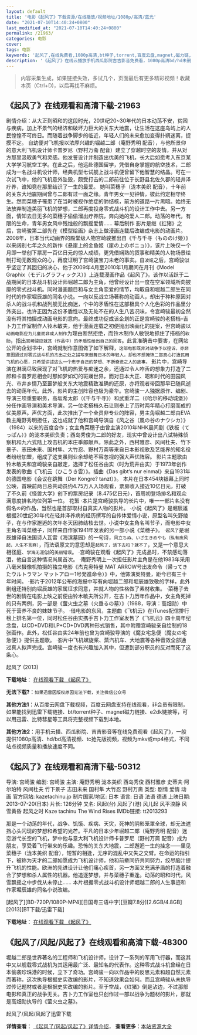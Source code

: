 ```yaml
---
layout: default
title: '电影《起风了》下载资源/在线播放/视频地址/1080p/高清/蓝光'
date: "2021-07-10T14:40:24+0800"
last_modified_at: "2021-07-10T14:40:24+0800"
permalink: /21963/
categories: 电影
cover:
tags: 电影
keywords: '起风了,在线免费看,1080p高清,bt种子,torrent,百度云盘,magnet,磁力链,迅雷下载资源'
description: '《起风了》在线云播放手机西瓜影院吉吉影音免费看，1080p高清bd/hd未删减完整版和tc抢先枪版，mkv/mp4格式，附带bt/torrent种子、magnet/磁力链、百度云盘、网盘资源迅雷下载链接'
---
```


>内容采集生成，如果链接失效，多试几个，页面最后有更多精彩视频！收藏本页（Ctrl+D)，以后再找不麻烦。


## 《起风了》在线观看和高清下载-21963

剧情介绍：从大正到昭和的这段时光，20世纪20~30年代的日本动荡不安，贫困与疾病，加上不景气的经济和破坏力巨大的关东大地震，让生活在这座岛屿上的人民惶惶不可终日。而随着战争脚步的临近，年轻人们的未来愈加变得扑朔迷离，捉摸不定。 自幼便对飞机报以浓厚兴趣的堀越二郎（庵野秀明 配音），与他所景仰的意大利飞机设计师卡普罗尼（野村万斋 配音）建立了穿越时空的友情，并从对方那里汲取勇气和灵感。他发誓设计并制造出优美的飞机，长大后如愿考入东京某大学学习航空工学。在此之后，他远赴德国留学，凭借自身掌握的航空技术，二郎成为一名战斗机设计师，经典机型七试舰上战斗机便曾留下他智慧的结晶。可在一次试飞中，他的飞机意外坠毁，颇受打击的二郎前往位于长野县北佐久郡的轻井泽疗养，谁知竟在那里结识了一生的最爱。 她叫菜穗子（泷本美织 配音），十年前的关东大地震期间曾与二郎有过一面之缘。青年男女一见钟情，彼此约定相守终生。然而菜穗子罹患了在当时被视作绝症的肺结核，前方的道路一片黑暗。始终无法放弃制造美丽飞机的梦想，二郎再度投身零式战斗机的设计工作中去。另一方面，情知去日无多的菜穗子偷偷溜出疗养院，奔向她的爱人二郎。动荡的年代，有限的生命，青年男女风中残烛般的飘摇爱情…… 幕后制作 影片是继《红猪》之后，宫崎骏第二部先在《模型绘画》杂志上做漫画连载后改编成电影的动画片。 2008年，日本当代动画界的殿堂级人物宫崎骏推出自《千与千寻（もののけ姫）》以来阔别七年之久的新作《悬崖上的金鱼姬（崖の上のポニョ）》，该片上映仅一个月即一举创下票房一百亿日元的惊人成绩，更凭借娴熟的叙事和精美的人物场景绘制打动无数观众的心，再度证明了宫崎骏宝刀未老的事实。自`波妞`之后，宫崎骏似乎坚定了其回归的决心，他于2009年4月至2010年1月期间在月刊《Model Graphix（モデルグラフィックス）》上连载漫画作品《起风了》。该作以活跃于二战期间的日本战斗机设计师堀越二郎为主角，他曾经设计出一度在空军领域所向披靡的零式战斗机。同时漫画题目和与女主角恋爱的情节，均取自和堀越二郎生在同时代的作家堀辰雄的同名小说。一向以反战立场著称的动画人，却出于种种原因对杀人的战斗机和战列舰无比痴迷，个中的矛盾性在这部极具个人化色彩的作品里分外突出。也许正因为这份矛盾性以及无处不在的人生八苦况味，令宫崎骏最初全然没有将其拍摄成动画电影的意向。最终成功促成该企划的正是宫崎骏的老搭档–吉卜力工作室制作人铃木敏夫，他于漫画连载之初便抛出映画化的提案，但宫崎骏以`动画电影应为儿童而非成人制作`为理由断然拒绝，而铃木制作人敏锐地抓住了搭档的`软肋`，指出`宫崎骏应就其（作品中）的矛盾性给出自己的回答`。此言准确击中要害，在网站公开的企划书中，宫崎就制作意图做了如下解释，`这部电影既非对战争予以控诉，亦非意图通过对零式战斗机的杰出之处之描写来鼓舞日本的年轻人，却也不想掩饰二郎真心打造民用飞机的心愿，只希望讲述这么一个忠于自己的梦想、不断奋进之人的故事。` 影片中，宫崎导演在淋漓尽致展现了对飞机的热爱与痴迷之余，还通过令人咋舌的想象力打造了二郎和卡普罗尼相会时那如梦如幻的斑斓世界，而对日本大正、昭和时代的田园风光、市井乡情乃至噩梦般关东大地震精致准确的还原，亦将观者带回那早已随风逝去的动荡年代。此外，影片的主创阵容也极为豪华。宫崎骏一人独据原作、编剧、导演三项重要职务，高坂希太郎（《千与千寻》）和武重洋二（《哈尔的移动城堡》）分任作画导演和美术导演。另一位老搭档久石让则奉上了历时两年精心打磨而成的优美原声。声优方面，此次推出了一个全员非专业的阵容，男主角堀越二郎由EVA教主庵野秀明担任，这也成就了他和宫崎导演自《风之谷（風の谷のナウシカ）》（1984）以来的首度合作；女主角菜穗子由曾主演2010年NHK晨间剧《铁板（てっぱん）》的泷本美织负责；西岛秀俊为二郎的好友，现实中曾设计出八试特殊侦察机和九六式陆上攻击机的本庄季郎献声。除此之外，西村雅彦、风间杜夫、竹下景子、志田未来、国村隼、大竹忍、野村万斋等来自日本影视歌及艺能界的知名役者纷纷加盟，组成了这支虽则业余却绝不容忽视的强大声优阵容。 影片主题歌由铃木敏夫和宫崎骏亲自敲定，选择了松任谷由实（时为荒井由实）于1973年创作发表的歌曲《飞机云（ひこうき雲）》。插曲《Das gibt‘s nur einmal》来自1931年的德国电影《会议在跳舞（Der Kongre? tanzt）》。 本片在日本454块银幕上同时公映，首映前两日总共动员约4.75万人入场观看，票房收入接近10亿日元，打破了不久前《怪兽大学》创下的票房纪录（8.475亿日元），首周初登场排名和观众满意度排名均位列第一位。 花絮 ·本片是宫崎骏执导的长片中，唯一一部片名没有假名`の`的作品，当然也是首部取材自真实人物的影片。 ·小说《起风了》是堀辰雄根据20世纪30年代在轻井泽养病的经历撰写的自传体爱情小说，原型名叫矢野绫子，在与作家邂逅的次年冬天因肺结核去世。小说中女主角名叫节子，而电影中女主角名叫菜穗子，同样来自作家1941年发表的另一部小说《菜穗子》。 ·`起风了`是堀辰雄译自法国诗人瓦雷《海滨墓园》的一句诗，`风立ちぬ、いざ生きめやも（纵有疾风起，人生不言弃）`，而法语原文的意思却是`起风了，活下去吗？就不了`，又是一个意思大相径庭、`学海无涯`似的`美丽错误`。 ·宫崎骏在观看《起风了》完成品时，不禁感动落泪，他自言这种情况尚属首次。 ·庵野秀明上一次担任影片主角是在他1983年采用八毫米摄像机拍摄的独立电影《杰克奥特曼 MAT ARROW号出发命令（帰ってきたウルトラマン マットアロー1号発進命令）》中，他饰演奥特曼，距今已有三十年时间。 ·影片于2012年公布的海报中写有向堀越二郎和堀辰雄致敬的字样，此外剧组还特别向堀辰雄的家属征求同意，并就人物的性格做了素材收集。 ·菜穗子去世的剧情在电影上映之前便由铃木敏夫所公开，在吉卜力历年作品中，女主角死掉的只有两例，另一部是《萤火虫之墓（火垂るの墓）》（1988，导演：高畑勋）中死于营养不良的妹妹节子。 ·借电影的东风，主题曲《飞机云》在iTunes配信排行榜上排名第一位，同时松任谷由实携手吉卜力工作室发售了《飞机云》四十周年纪念盘，以CD+DVD和LP+CD+DVD两种形式销售，其中附赠宫崎骏亲自绘制的18张画作。此外，松任谷由实24年前也曾为宫崎骏导演的《魔女宅急便（魔女の宅急便）》提供主题歌。 ·影片中飞机螺旋桨、蒸汽机车、大地震等各种音效全部通过真人拟声完成。宫崎骏一度也有兴趣加入其中，但遭到部分职员的反对而死了这条心。


起风了 (2013)

**下载地址**： [在线观看下载 《起风了》](https://www.btbtdy.me/btdy/dy810.html) 


**无法下载?**：`如果迅雷因版权原因无法下载，关注微信公众号 `

**其他方法1**：从百度云网盘下载视频，百度云网盘支持在线观看，非会员有限制，如果能找到迅雷下载链接、bt/torrent种子、magnet磁力链接、e2dk链接等，可以用迅雷、比特彗星等工具将完整视频下载到本地。

**其他方法2**：用手机云播、西瓜影院、吉吉影音等在线免费观看《起风了》，一般提供1080p高清、hd/bd高清视频、tc抢先版视频，视频为mkv或mp4格式，不同站点视频质量和播放速度不同。


## 《起风了》在线观看和高清下载-50312

导演: 宫崎骏 编剧: 宫崎骏 主演: 庵野秀明 泷本美织 西岛秀俊 西村雅彦 史蒂夫·阿尔珀特 风间杜夫 竹下景子 志田未来 国村隼 大竹忍 野村万斋 类型: 剧情 爱情 动画 官方网站: kazetachinu.jp 制片国家/地区: 日本 语言: 日语 法语 德语 上映日期: 2013-07-20(日本) 片长: 126分钟 又名: 风起(台) 风起了(港) 风儿起 风平浪静 风雪黄昏 起风之时 Kaze tachinu The Wind Rises IMDb链接: tt2013293

那是一个动荡的年代，战争、饥饿、疾病、天灾，死神的阴影笼罩全球，却无法遮挡心头闪现的梦想和希望的光芒。平凡的日本少年堀越二郎（庵野秀明 配音）迷恋游弋长空的飞机，梦中他与意大利飞机设计师卡普罗尼（野村万斋 配音）成为朋友，享受着飞行带来的乐趣。恐怖的关东大地震，二郎邂逅一生的挂念——里见菜穗子（泷本美织 配音），短暂的相逢，无序的混乱中又失之交臂。在命运的指引下，被称为天才的二郎如愿成为飞机设计师，他和前辈同侪共同努力，绞尽脑汁提升飞机的性能。欧洲的先进设计让他们痛心疾首，另一方面又充满矛盾的打造着融合了梦想和杀人属性的机器。他追逐梦想，并与菜穗子重逢。动荡的昭和时代，风雪飘摇之中步伐从未停止…… 本片根据零式战斗机设计师堀越二郎的人生事迹和作家堀辰雄的同名小说改编。


[起风了][BD-720P/1080P-MP4][日国粤三语中字][豆瓣7.8分][2.6GB/4.8GB][2013][BT下载/迅雷下载]

**下载地址**： [在线观看下载 《起风了》](https://www.btdx8.com/torrent/the_wind-rises_2013.html) 


## 《起风了/风起/风起了》在线观看和高清下载-48300

堀越二郎是世界著名的工程师和飞机设计师，设计了一系列的军用飞行器，而这其中又以舰载零式战机为其运用最广泛、最知名的代表作。这种零式战斗机曾经在日本偷袭珍珠港的时候，立下了奇功。宫崎骏一向以作品中的反思元素和超自然元素而著称，这次执导根据史实改编的影片，不知道效果会如何。而且宫崎骏从未执导过传记题材或者是根据史实改编的影片。至于空战，《红猪》倒是沾边，不过那部电影和真正的战争无关。吉卜力工作室也只创作过一部以战争为题材的影片，那就是高畑勋执导的《萤火虫之墓》。</p>


起风了/风起/风起了迅雷下载

**详情查看**： [《起风了/风起/风起了》详情介绍](/movie/48300/)， **查看更多**：[本站资源大全](/movie/t/all/)

